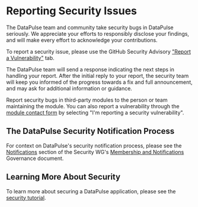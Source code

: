 # Reporting Security Issues

The DataPulse team and community take security bugs in DataPulse seriously. We appreciate your efforts to responsibly disclose your findings, and will make every effort to acknowledge your contributions.

To report a security issue, please use the GitHub Security Advisory ["Report a Vulnerability"](https://github.com/datapulse/datapulse/security/advisories/new) tab.

The DataPulse team will send a response indicating the next steps in handling your report. After the initial reply to your report, the security team will keep you informed of the progress towards a fix and full announcement, and may ask for additional information or guidance.

Report security bugs in third-party modules to the person or team maintaining the module. You can also report a vulnerability through the [module contact form]() by selecting "I'm reporting a security vulnerability".

## The DataPulse Security Notification Process

For context on DataPulse's security notification process, please see the [Notifications]() section of the Security WG's [Membership and Notifications]() Governance document.

## Learning More About Security

To learn more about securing a DataPulse application, please see the [security tutorial]().